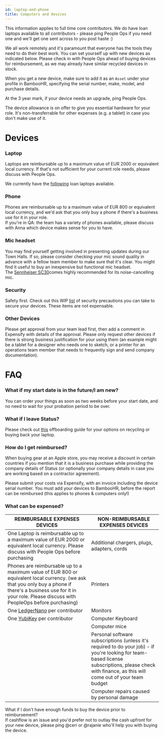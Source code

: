 ```yaml
---
id: laptop-and-phone
title: Computers and devices
---
```

This information applies to full time core contributors. We do have loan laptops available to all contributors - please ping People Ops if you need one and we'll get one sent across to you post haste :)

We all work remotely and it's paramount that everyone has the tools they need to do their best work. You can set yourself up with new devices as indicated below. Please check in with People Ops ahead of buying devices for reimbursement, as we may already have similar recycled devices in stock.

When you get a new device, make sure to add it as an `Asset` under your profile in BambooHR, specifying the serial number, make, model, and purchase details.

At the 3 year mark, if your device needs an upgrade, ping People Ops.

The device allowance is on offer to give you essential hardware for your role. It's non-transferrable for other expenses (e.g. a tablet) in case you don't make use of it.

Devices
=======

### Laptop
Laptops are reimbursable up to a maximum value of EUR 2000 or equivalent local currency. If that's not sufficient for your current role needs, please discuss with People Ops.

We currently have the [following](https://docs.google.com/spreadsheets/d/1A2jqn3Ch-zDyHFRnqMaoWwVHKBAPgH2p4sgEWk7Jwyo/edit?ts=5c2cbe52#gid=0) loan laptops available.

### Phone
Phones are reimbursable up to a maximum value of EUR 800 or equivalent local currency, and we'd ask that you only buy a phone if there's a business use for it in your role.\
If you're in QA: the team has a variety of phones available, please discuss with Anna which device makes sense for you to have.

### Mic headset
You may find yourself getting involved in presenting updates during our Town Halls. If so, please consider checking your mic sound quality in advance with a fellow team member to make sure that it's clear. You might find it useful to buy an inexpensive but functional mic headset. The [Sennheiser SC30](https://www.google.com/url?q=https%3A%2F%2Fwww.amazon.com%2FSennheiser-Culture-Wideband-Headset-SC30-USB-CTRL%2Fdp%2FB00D4LBOV6%2Fref%3Dsr_1_2%3Fs%3Delectronics%26ie%3DUTF8%26qid%3D1527061827%26sr%3D1-2%26keywords%3Dsennheiser%2Bsc30&sa=D&sntz=1&usg=AFQjCNF253h5wSUSuO15WE8Bi990h_OjFQ)comes highly recommended for its noise-cancelling mic.

### Security
Safety first. Check out this WIP [list](https://hackmd.io/w05YbPzJSHG1lnS5fSS4Eg) of security precautions you can take to secure your devices. These items are not expensable.

### Other Devices
Please get approval from your team lead first, then add a comment in Expensify with details of the approval. Please only request other devices if there is strong business justification for your using them (an example might be a tablet for a designer who needs one to sketch, or a printer for an operations team member that needs to frequently sign and send company documentation).

FAQ
===

### What if my start date is in the future/I am new?
You can order your things as soon as two weeks before your start date, and no need to wait for your probation period to be over.

### What if I leave Status?
Please check out [this](https://people-ops.status.im/offboarding/) offboarding guide for your options on recycling or buying back your laptop.

### How do I get reimbursed?
When buying gear at an Apple store, you may receive a discount in certain countries if you mention that it is a business purchase while providing the company details of Status (or optionally your company details in case you are working based on a contractor agreement).

Please submit your costs via Expensify, with an invoice including the device serial number. You must add your devices to BambooHR, before the report can be reimbursed (this applies to phones & computers only!)

### What can be expensed?

| REIMBURSABLE EXPENSES DEVICES | NON-REIMBURSABLE EXPENSES DEVICES |
| --- | --- |
| One Laptop is reimbursable up to a maximum value of EUR 2000 or equivalent local currency. Please discuss with People Ops before purchasing | Additional chargers, plugs, adapters, cords |
| Phones are reimbursable up to a maximum value of EUR 800 or equivalent local currency. (we ask that you only buy a phone if there's a business use for it in your role. Please discuss with PeopleOps before purchasing) | Printers |
| One [LedgerNano](https://www.ledger.com/) per contributor | Monitors |
| One [YubiKey](https://www.yubico.com/) per contributor | Computer Keyboard |
|  | Computer mice |
|  | Personal software subscriptions (unless it's required to do your job) - if you're looking for team-based license subscriptions, please check with finance, as this will come out of your team budget |
|  | Computer repairs caused by personal damage |

What if I don't have enough funds to buy the device prior to reimbursement?\
If cashflow is an issue and you'd prefer not to outlay the cash upfront for your new device, please ping @ceri or @rajanie who'll help you with buying the device.
